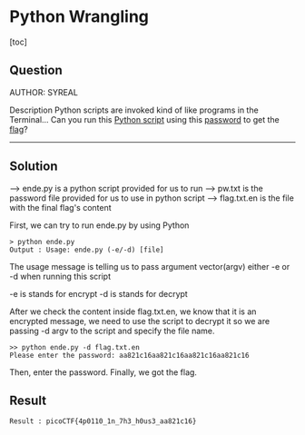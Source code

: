 # Python Wrangling

[toc]

## Question
AUTHOR: SYREAL

Description
Python scripts are invoked kind of like programs in the Terminal... Can you run this [Python script](././ende.py) using this [password](././pw.txt) to get the [flag](././flag.txt.en)?

<hr>

## Solution
--> ende.py is a python script provided for us to run
--> pw.txt is the password file provided for us to use in python script
--> flag.txt.en is the file with the final flag's content

First, we can try to run ende.py by using Python
```
> python ende.py
Output : Usage: ende.py (-e/-d) [file]
```
The usage message is telling us to pass argument vector(argv) either -e or -d when running this script

-e is stands for encrypt
-d is stands for decrypt

After we check the content inside flag.txt.en, we know that it is an encrypted message, we need to use the script to decrypt it so we are passing -d argv to the script and specify the file name.

```
>> python ende.py -d flag.txt.en
Please enter the password: aa821c16aa821c16aa821c16aa821c16
```

Then, enter the password. Finally, we got the flag.

## Result
```Result : picoCTF{4p0110_1n_7h3_h0us3_aa821c16}```